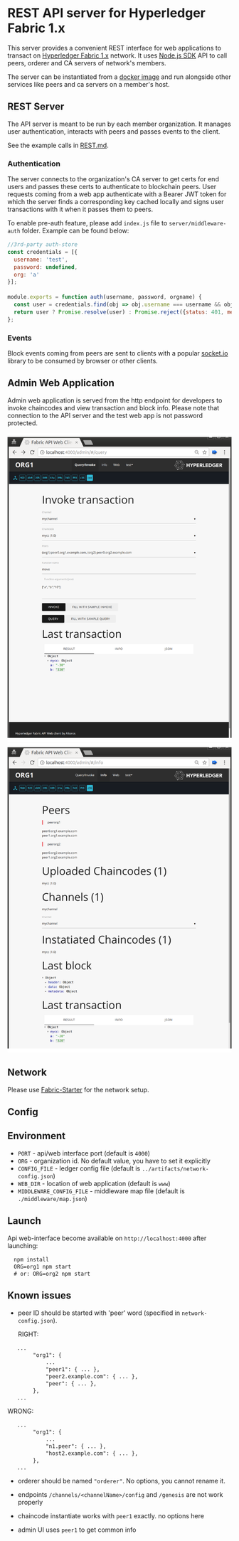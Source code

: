 # REST API server for Hyperledger Fabric 1.x

This server provides a convenient REST interface for web applications to transact on 
[Hyperledger Fabric 1.x](https://github.com/hyperledger/fabric) network. 
It uses [Node.js SDK](https://github.com/hyperledger/fabric-sdk-node) API to call peers, orderer and CA servers of 
network's members.

The server can be instantiated from a [docker image](https://hub.docker.com/r/dockeraltoros/fabric-rest) and run alongside
other services like peers and ca servers on a member's host.
 
## REST Server

The API server is meant to be run by each member organization. It manages user authentication, interacts with peers and
passes events to the client.

See the example calls in [REST.md](REST.md).

### Authentication

The server connects to the organization's CA server to get certs for end users and passes these certs to authenticate 
to blockchain peers. User requests coming from a web app authenticate with a Bearer JWT token for which the server 
finds a corresponding key cached locally and signs user transactions with it when it passes them to peers.

To enable pre-auth feature, please add `index.js` file to `server/middleware-auth` folder. Example can be found below:
```js
//3rd-party auth-store
const credentials = [{
  username: 'test',
  password: undefined,
  org: 'a'
}];

module.exports = function auth(username, password, orgname) {
  const user = credentials.find(obj => obj.username === username && obj.org === orgname && obj.password === password);
  return user ? Promise.resolve(user) : Promise.reject({status: 401, message: 'invalid credentials'});
};
```

### Events

Block events coming from peers are sent to clients with a popular [socket.io](https://socket.io/) library to be consumed 
by browser or other clients.

## Admin Web Application 

Admin web application is served from the http endpoint for developers to invoke chaincodes and view transaction and 
block info. Please note that connection to the API server and the test web app is not password protected.

![invoke page](images/Screenshot-invoke.png) ![info page](images/Screenshot-info.png)

## Network
 
Please use [Fabric-Starter](https://github.com/Altoros/fabric-starter) for the network setup.

## Config

Environment
-----------

* `PORT` - api/web interface port (default is `4000`)
* `ORG` - organization id. No default value, you have to set it explicitly
* `CONFIG_FILE` - ledger config file (default is `../artifacts/network-config.json`)
* `WEB_DIR` - location of web application (default is `www`)
* `MIDDLEWARE_CONFIG_FILE` - middleware map file (default is `./middleware/map.json`)


Launch
------
Api web-interface become available on `http://localhost:4000` after launching:

```
  npm install
  ORG=org1 npm start
  # or: ORG=org2 npm start
```


Known issues
------------

* peer ID should be started with 'peer' word (specified in `network-config.json`).  
  
  RIGHT:
```
   ...
        "org1": {
			...
			"peer1": { ... },
			"peer2.example.com": { ... },
			"peer": { ... },
		},
   ...
```

  WRONG:
```
   ...
        "org1": {
			...
			"n1.peer": { ... },
			"host2.example.com": { ... },
		},
   ...
```

* orderer should be named `"orderer"`. No options, you cannot rename it.

* endpoints `/channels/<channelName>/config` and `/genesis` are not work properly

* chaincode instantiate works with `peer1` exactly. no options here

* admin UI uses `peer1` to get common info